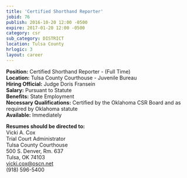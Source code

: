 ```yaml
---
title: 'Certified Shorthand Reporter'
jobid: 76
publish: 2016-10-20 12:00 -0500
expire: 2017-01-20 12:00 -0500
category: csr
sub_category: DISTRICT
location: Tulsa County
hrlogic: 3
layout: career
---
```

<p><strong>Position:</strong> Certified Shorthand Reporter - (Full Time)<br>
<strong>Location:</strong> Tulsa County Courthouse - Juvenile Bureau<br>
<strong>Hiring Official:</strong> Judge Doris Fransein<br>
<strong>Salary:</strong> Pursuant to Statute<br>
<strong>Benefits:</strong> State Employment<br>
<strong>Necessary Qualifications:</strong> Certified by the Oklahoma CSR Board and as required by Oklahoma statute<br>
<strong>Available:</strong> Immediately</p>
<p><strong>Resumes should be directed to:</strong><br>
Vicki A. Cox<br>
Trial Court Administrator<br>
Tulsa County Courthouse<br>
500 S. Denver, Rm. 637<br>
Tulsa, OK  74103<br>
<a href="mailto:vicki.cox@oscn.net" target="_blank">vicki.cox@oscn.net</a><br>
(918) 596-5400</p>